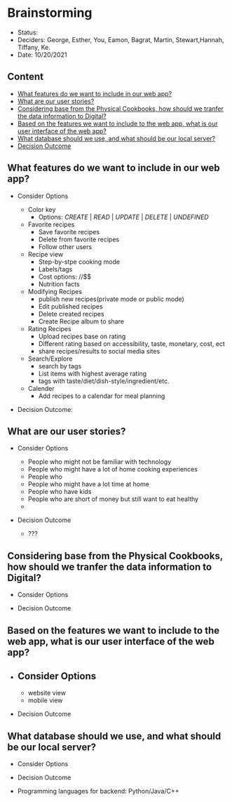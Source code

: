 # **Brainstorming**

* Status:
* Deciders: George, Esther, You, Eamon, Bagrat, Martin, Stewart,Hannah, Tiffany, Ke.
* Date: 10/20/2021
  
## Content
  - [What features do we want to include in our web app?](#what-features-do-we-want-to-include-in-our-web-app)
  - [What are our user stories?](#what-are-our-user-stories)
  - [Considering base from the Physical Cookbooks, how should we tranfer the data information to Digital?](#considering-base-from-the-physical-cookbooks-how-should-we-tranfer-the-data-information-to-digital)
  - [Based on the features we want to include to the web app, what is our user interface of the web app?](#based-on-the-features-we-want-to-include-to-the-web-app-what-is-our-user-interface-of-the-web-app)
  - [What database should we use, and what should be our local server?](#what-database-should-we-use-and-what-should-be-our-local-server)
  - [Decision Outcome](#decision-outcome)

## What features do we want to include in our web app?
- Consider Options
  - Color key
    - Options: *CREATE* | *READ* | *UPDATE* | *DELETE* | *UNDEFINED*
  - Favorite recipes
    - Save favorite recipes
    - Delete from favorite recipes
    - Follow other users
  - Recipe view
    - Step-by-stpe cooking mode
    - Labels/tags
    - Cost options: $/$$/$$$
    - Nutrition facts
  - Modifying Recipes
    - publish new recipes(private mode or public mode)
    - Edit published recipes
    - Delete created recipes
    - Create Recipe album to share
  - Rating Recipes
    - Upload recipes base on rating
    - Different rating based on accessibility, taste, monetary, cost, ect
    - share recipes/results to social media sites
  - Search/Explore
    - search by tags
    - List items with highest average rating
    - tags with taste/diet/dish-style/ingredient/etc.
  - Calender
    - Add recipes to a calendar for meal planning
  
- Decision Outcome:



## What are our user stories?
- Consider Options
  - People who might not be familiar with technology
  - People who might have a lot of home cooking experiences
  - People who 
  - People who might have a lot time at home
  - People who have kids
  - People who are short of money but still want to eat healthy
  - 

- Decision Outcome
    - ???

## Considering base from the Physical Cookbooks, how should we tranfer the data information to Digital?
- Consider Options

- Decision Outcome


## Based on the features we want to include to the web app, what is our user interface of the web app?
- Consider Options
  - 
    - website view
    - mobile view
    
- Decision Outcome


    
## What database should we use, and what should be our local server?
- Consider Options

- Decision Outcome



* Programming languages for backend: Python/Java/C++